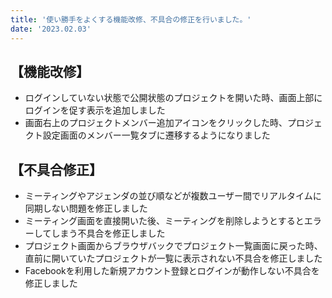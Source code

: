 ```yaml
---
title: '使い勝手をよくする機能改修、不具合の修正を行いました。'
date: '2023.02.03'
---
```


## 【機能改修】

- ログインしていない状態で公開状態のプロジェクトを開いた時、画面上部にログインを促す表示を追加しました
- 画面右上のプロジェクトメンバー追加アイコンをクリックした時、プロジェクト設定画面のメンバー一覧タブに遷移するようになりました

## 【不具合修正】

- ミーティングやアジェンダの並び順などが複数ユーザー間でリアルタイムに同期しない問題を修正しました
- ミーティング画面を直接開いた後、ミーティングを削除しようとするとエラーしてしまう不具合を修正しました
- プロジェクト画面からブラウザバックでプロジェクト一覧画面に戻った時、直前に開いていたプロジェクトが一覧に表示されない不具合を修正しました
- Facebookを利用した新規アカウント登録とログインが動作しない不具合を修正しました
